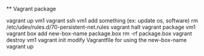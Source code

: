 ** Vagrant package

vagrant up vm1
vagrant ssh vm1
add something (ex: update os, software)
rm /etc/udev/rules.d/70-persistent-net.rules
vagrant halt
vagrant package vm1
vagrant box add new-box-name package.box
rm -rf package.box
vagrant destroy vm1
vagrant init
modify Vagrantfile for using the new-box-name
vagrant up

